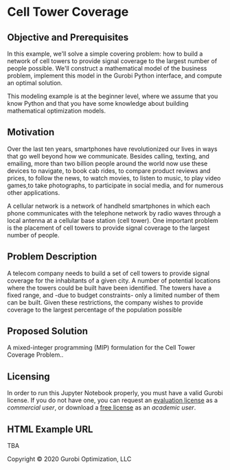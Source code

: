 # Cell Tower Coverage

## Objective and Prerequisites

In this example, we'll solve a simple covering problem: how to build a network of cell towers to provide signal 
coverage to the largest number of people possible. We'll construct a mathematical model of the business problem, 
implement this model in the Gurobi Python interface, and compute an optimal solution.

This modeling example is at the beginner level, where we assume that you know Python and that you have some knowledge 
about building mathematical optimization models.

## Motivation

Over the last ten years, smartphones have revolutionized our lives in ways that go well beyond how we communicate. 
Besides calling, texting, and emailing, more than two billion people around the world now use these devices to navigate, 
to book cab rides, to compare product reviews and prices, to follow the news, to watch movies, to listen to music, 
to play video games,to take photographs, to participate in social media, and for numerous other applications.

A cellular network is a network of handheld smartphones in which each phone communicates with the telephone network 
by radio waves through a local antenna at a cellular base station (cell tower). One important problem is the placement 
of cell towers to provide signal coverage to the largest number of people.

## Problem Description

A telecom company needs to build a set of cell towers to provide signal coverage  for the inhabitants of a given city. 
A number of potential locations where the towers could be built have been identified. The towers have a fixed range, 
and -due to budget constraints- only a limited number of them can be built. Given these restrictions, the company wishes 
to provide coverage to the largest percentage of the population possible

## Proposed Solution

A mixed-integer programming (MIP) formulation for the Cell Tower Coverage Problem..


## Licensing

In order to run this Jupyter Notebook properly, you must have a valid Gurobi license. If you do not have one, you can request 
an [evaluation license](https://www.gurobi.com/downloads/request-an-evaluation-license/?utm_source=Github&utm_medium=website_JupyterME&utm_campaign=CommercialDataScience) 
as a *commercial user*, or download a [free license](https://www.gurobi.com/academia/academic-program-and-licenses/?utm_source=Github&utm_medium=website_JupyterME&utm_campaign=AcademicDataScience) 
as an *academic user*.

## HTML Example URL

TBA


Copyright © 2020 Gurobi Optimization, LLC
